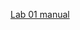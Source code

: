 [Lab 01 manual ](https://ctihe-my.sharepoint.com/:b:/r/personal/garrickho_tutor_hkct_edu_hk/Documents/202209_03cit4057/lab/lab_01.00.pdf?csf=1&web=1&e=auFMtf)
